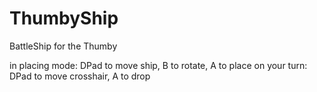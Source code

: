 # ThumbyShip
BattleShip for the Thumby

in placing mode: DPad to move ship, B to rotate, A to place
on your turn: DPad to move crosshair, A to drop
